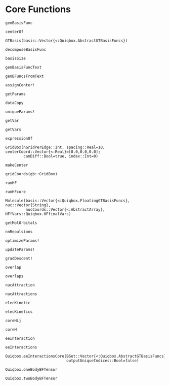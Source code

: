 # Core Functions

```@docs
genBasisFunc
```

```@docs
centerOf
```

```@doc
GTBasis(basis::Vector{<:Quiqbox.AbstractGTBasisFuncs})
```

```@docs
decomposeBasisFunc
```

```@docs
basisSize
```

```@docs
genBasisFuncText
```

```@docs
genBFuncsFromText
```

```@docs
assignCenter!
```

```@docs
getParams
```

```@doc
dataCopy
```

```@docs
uniqueParams!
```

```@docs
getVar
```

```@docs
getVars
```

```@docs
expressionOf
```


```@docs
GridBox(nGridPerEdge::Int, spacing::Real=10, centerCoord::Vector{<:Real}=[0.0,0.0,0.0];
        canDiff::Bool=true, index::Int=0)
```

```@docs
makeCenter
```

```@docs
gridCoords(gb::GridBox)
```


```@docs
runHF
```

```@docs
runHFcore
```


```@docs
Molecule(basis::Vector{<:Quiqbox.FloatingGTBasisFuncs}, nuc::Vector{String}, 
         nucCoords::Vector{<:AbstractArray}, HFfVars::Quiqbox.HFfinalVars)
```

```@docs
getMolOrbitals
```

```@docs
nnRepulsions
```


```@docs
optimizeParams!
```

```@docs
updateParams!
```

```@docs
gradDescent!
```


```@docs
overlap
```

```@docs
overlaps
```

```@docs
nucAttraction
```

```@docs
nucAttractions
```

```@docs
elecKinetic
```

```@docs
elecKinetics
```

```@docs
coreHij
```

```@docs
coreH
```

```@docs
eeInteraction
```

```@docs
eeInteractions
```

```@docs
Quiqbox.eeInteractionsCore(BSet::Vector{<:Quiqbox.AbstractGTBasisFuncs}; 
                           outputUniqueIndices::Bool=false)
```

```@docs
Quiqbox.oneBodyBFTensor
```

```@docs
Quiqbox.twoBodyBFTensor
```